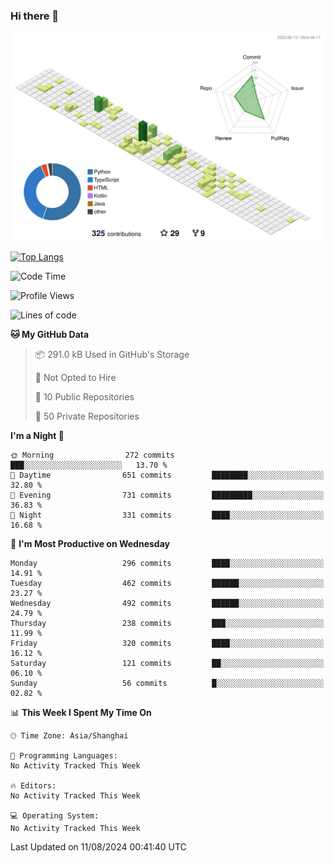 ### Hi there 👋

![](./profile-3d-contrib/profile-green-animate.svg)

 

[![Top Langs](https://github-readme-stats.vercel.app/api/top-langs/?username=fly2tomato)](https://github.com/anuraghazra/github-readme-stats)


 

<!--START_SECTION:waka-->
![Code Time](http://img.shields.io/badge/Code%20Time-5%20hrs%2042%20mins-blue)

![Profile Views](http://img.shields.io/badge/Profile%20Views-20-blue)

![Lines of code](https://img.shields.io/badge/From%20Hello%20World%20I%27ve%20Written-519.8%20thousand%20lines%20of%20code-blue)

**🐱 My GitHub Data** 

> 📦 291.0 kB Used in GitHub's Storage 
 > 
> 🚫 Not Opted to Hire
 > 
> 📜 10 Public Repositories 
 > 
> 🔑 50 Private Repositories 
 > 
**I'm a Night 🦉** 

```text
🌞 Morning                272 commits         ███░░░░░░░░░░░░░░░░░░░░░░   13.70 % 
🌆 Daytime                651 commits         ████████░░░░░░░░░░░░░░░░░   32.80 % 
🌃 Evening                731 commits         █████████░░░░░░░░░░░░░░░░   36.83 % 
🌙 Night                  331 commits         ████░░░░░░░░░░░░░░░░░░░░░   16.68 % 
```
📅 **I'm Most Productive on Wednesday** 

```text
Monday                   296 commits         ████░░░░░░░░░░░░░░░░░░░░░   14.91 % 
Tuesday                  462 commits         ██████░░░░░░░░░░░░░░░░░░░   23.27 % 
Wednesday                492 commits         ██████░░░░░░░░░░░░░░░░░░░   24.79 % 
Thursday                 238 commits         ███░░░░░░░░░░░░░░░░░░░░░░   11.99 % 
Friday                   320 commits         ████░░░░░░░░░░░░░░░░░░░░░   16.12 % 
Saturday                 121 commits         ██░░░░░░░░░░░░░░░░░░░░░░░   06.10 % 
Sunday                   56 commits          █░░░░░░░░░░░░░░░░░░░░░░░░   02.82 % 
```


📊 **This Week I Spent My Time On** 

```text
🕑︎ Time Zone: Asia/Shanghai

💬 Programming Languages: 
No Activity Tracked This Week

🔥 Editors: 
No Activity Tracked This Week

💻 Operating System: 
No Activity Tracked This Week
```


 Last Updated on 11/08/2024 00:41:40 UTC
<!--END_SECTION:waka-->
